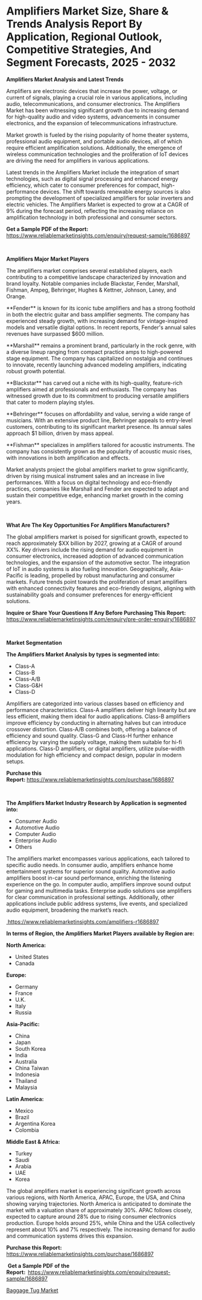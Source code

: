 <p><h1>Amplifiers Market Size, Share & Trends Analysis Report By Application, Regional Outlook, Competitive Strategies, And Segment Forecasts, 2025 - 2032</h1></p><p><strong>Amplifiers Market Analysis and Latest Trends</strong></p>
<p><p>Amplifiers are electronic devices that increase the power, voltage, or current of signals, playing a crucial role in various applications, including audio, telecommunications, and consumer electronics. The Amplifiers Market has been witnessing significant growth due to increasing demand for high-quality audio and video systems, advancements in consumer electronics, and the expansion of telecommunications infrastructure.</p><p>Market growth is fueled by the rising popularity of home theater systems, professional audio equipment, and portable audio devices, all of which require efficient amplification solutions. Additionally, the emergence of wireless communication technologies and the proliferation of IoT devices are driving the need for amplifiers in various applications.</p><p>Latest trends in the Amplifiers Market include the integration of smart technologies, such as digital signal processing and enhanced energy efficiency, which cater to consumer preferences for compact, high-performance devices. The shift towards renewable energy sources is also prompting the development of specialized amplifiers for solar inverters and electric vehicles. The Amplifiers Market is expected to grow at a CAGR of 9% during the forecast period, reflecting the increasing reliance on amplification technology in both professional and consumer sectors.</p></p>
<p><strong>Get a Sample PDF of the Report:&nbsp;</strong> <a href="https://www.reliablemarketinsights.com/enquiry/request-sample/1686897?utm_campaign=2248&utm_medium=2&utm_source=Github&utm_content=ia&utm_term=19022025&utm_id=amplifiers">https://www.reliablemarketinsights.com/enquiry/request-sample/1686897</a></p>
<p>&nbsp;</p>
<p><strong>Amplifiers Major Market Players</strong></p>
<p><p>The amplifiers market comprises several established players, each contributing to a competitive landscape characterized by innovation and brand loyalty. Notable companies include Blackstar, Fender, Marshall, Fishman, Ampeg, Behringer, Hughes & Kettner, Johnson, Laney, and Orange.</p><p>**Fender** is known for its iconic tube amplifiers and has a strong foothold in both the electric guitar and bass amplifier segments. The company has experienced steady growth, with increasing demand for vintage-inspired models and versatile digital options. In recent reports, Fender's annual sales revenues have surpassed $600 million.</p><p>**Marshall** remains a prominent brand, particularly in the rock genre, with a diverse lineup ranging from compact practice amps to high-powered stage equipment. The company has capitalized on nostalgia and continues to innovate, recently launching advanced modeling amplifiers, indicating robust growth potential.</p><p>**Blackstar** has carved out a niche with its high-quality, feature-rich amplifiers aimed at professionals and enthusiasts. The company has witnessed growth due to its commitment to producing versatile amplifiers that cater to modern playing styles.</p><p>**Behringer** focuses on affordability and value, serving a wide range of musicians. With an extensive product line, Behringer appeals to entry-level customers, contributing to its significant market presence. Its annual sales approach $1 billion, driven by mass appeal.</p><p>**Fishman** specializes in amplifiers tailored for acoustic instruments. The company has consistently grown as the popularity of acoustic music rises, with innovations in both amplification and effects.</p><p>Market analysts project the global amplifiers market to grow significantly, driven by rising musical instrument sales and an increase in live performances. With a focus on digital technology and eco-friendly practices, companies like Marshall and Fender are expected to adapt and sustain their competitive edge, enhancing market growth in the coming years.</p></p>
<p>&nbsp;</p>
<p><strong>What Are The Key Opportunities For Amplifiers Manufacturers?</strong></p>
<p><p>The global amplifiers market is poised for significant growth, expected to reach approximately $XX billion by 2027, growing at a CAGR of around XX%. Key drivers include the rising demand for audio equipment in consumer electronics, increased adoption of advanced communication technologies, and the expansion of the automotive sector. The integration of IoT in audio systems is also fueling innovation. Geographically, Asia-Pacific is leading, propelled by robust manufacturing and consumer markets. Future trends point towards the proliferation of smart amplifiers with enhanced connectivity features and eco-friendly designs, aligning with sustainability goals and consumer preferences for energy-efficient solutions.</p></p>
<p><strong>Inquire or Share Your Questions If Any Before Purchasing This Report:</strong> <a href="https://www.reliablemarketinsights.com/enquiry/pre-order-enquiry/1686897?utm_campaign=2248&utm_medium=2&utm_source=Github&utm_content=ia&utm_term=19022025&utm_id=amplifiers">https://www.reliablemarketinsights.com/enquiry/pre-order-enquiry/1686897</a></p>
<p>&nbsp;</p>
<p><strong>Market Segmentation</strong></p>
<p><strong>The Amplifiers Market Analysis by types is segmented into:</strong></p>
<p><ul><li>Class-A</li><li>Class-B</li><li>Class-A/B</li><li>Class-G&H</li><li>Class-D</li></ul></p>
<p><p>Amplifiers are categorized into various classes based on efficiency and performance characteristics. Class-A amplifiers deliver high linearity but are less efficient, making them ideal for audio applications. Class-B amplifiers improve efficiency by conducting in alternating halves but can introduce crossover distortion. Class-A/B combines both, offering a balance of efficiency and sound quality. Class-G and Class-H further enhance efficiency by varying the supply voltage, making them suitable for hi-fi applications. Class-D amplifiers, or digital amplifiers, utilize pulse-width modulation for high efficiency and compact design, popular in modern setups.</p></p>
<p><strong>Purchase this Report:&nbsp;</strong><a href="https://www.reliablemarketinsights.com/purchase/1686897?utm_campaign=2248&utm_medium=2&utm_source=Github&utm_content=ia&utm_term=19022025&utm_id=amplifiers">https://www.reliablemarketinsights.com/purchase/1686897</a></p>
<p>&nbsp;</p>
<p><strong>The Amplifiers Market Industry Research by Application is segmented into:</strong></p>
<p><ul><li>Consumer Audio</li><li>Automotive Audio</li><li>Computer Audio</li><li>Enterprise Audio</li><li>Others</li></ul></p>
<p><p>The amplifiers market encompasses various applications, each tailored to specific audio needs. In consumer audio, amplifiers enhance home entertainment systems for superior sound quality. Automotive audio amplifiers boost in-car sound performance, enriching the listening experience on the go. In computer audio, amplifiers improve sound output for gaming and multimedia tasks. Enterprise audio solutions use amplifiers for clear communication in professional settings. Additionally, other applications include public address systems, live events, and specialized audio equipment, broadening the market’s reach.</p></p>
<p><a href="https://www.reliablemarketinsights.com/amplifiers-r1686897?utm_campaign=2248&utm_medium=2&utm_source=Github&utm_content=ia&utm_term=19022025&utm_id=amplifiers">&nbsp;https://www.reliablemarketinsights.com/amplifiers-r1686897</a></p>
<p><strong>In terms of Region, the Amplifiers Market Players available by Region are:</strong></p>
<p>
    <p> <strong> North America: </strong>
        <ul>
            <li>United States</li>
            <li>Canada</li>
        </ul>
        </p> 
    <p> <strong> Europe: </strong>
        <ul>
            <li>Germany</li>
            <li>France</li>
            <li>U.K.</li>
            <li>Italy</li>
            <li>Russia</li>
        </ul>
        </p> 
    <p> <strong> Asia-Pacific: </strong>
        <ul>
            <li>China</li>
            <li>Japan</li>
            <li>South Korea</li>
            <li>India</li>
            <li>Australia</li>
            <li>China Taiwan</li>
            <li>Indonesia</li>
            <li>Thailand</li>
            <li>Malaysia</li>
        </ul>
        </p> 
    <p> <strong> Latin America: </strong>
        <ul>
            <li>Mexico</li>
            <li>Brazil</li>
            <li>Argentina Korea</li>
            <li>Colombia</li>
        </ul>
        </p> 
    <p> <strong> Middle East & Africa: </strong>
        <ul>
            <li>Turkey</li>
            <li>Saudi</li>
            <li>Arabia</li>
            <li>UAE</li>
            <li>Korea</li>
        </ul>
    </p>
    </p>
<p><p>The global amplifiers market is experiencing significant growth across various regions, with North America, APAC, Europe, the USA, and China showing varying trajectories. North America is anticipated to dominate the market with a valuation share of approximately 30%. APAC follows closely, expected to capture around 28% due to rising consumer electronics production. Europe holds around 25%, while China and the USA collectively represent about 10% and 7% respectively. The increasing demand for audio and communication systems drives this expansion.</p></p>
<p><strong>Purchase this Report: </strong><a href="https://www.reliablemarketinsights.com/purchase/1686897?utm_campaign=2248&utm_medium=2&utm_source=Github&utm_content=ia&utm_term=19022025&utm_id=amplifiers">https://www.reliablemarketinsights.com/purchase/1686897</a></p>
<p>&nbsp;<strong>Get a Sample PDF of the Report:&nbsp;&nbsp;</strong><a href="https://www.reliablemarketinsights.com/enquiry/request-sample/1686897?utm_campaign=2248&utm_medium=2&utm_source=Github&utm_content=ia&utm_term=19022025&utm_id=amplifiers">https://www.reliablemarketinsights.com/enquiry/request-sample/1686897</a></p>
<p><strong></strong></p>
<p><p><a href="https://github.com/antonioc6hal/Market-Research-Report-List-1/blob/main/baggage-tug-market.md?utm_campaign=2248&utm_medium=2&utm_source=Github&utm_content=ia&utm_term=19022025&utm_id=amplifiers">Baggage Tug Market</a></p></p>